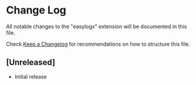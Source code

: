# Change Log

All notable changes to the "easylogx" extension will be documented in this file.

Check [Keep a Changelog](http://keepachangelog.com/) for recommendations on how to structure this file.

## [Unreleased]

- Initial release